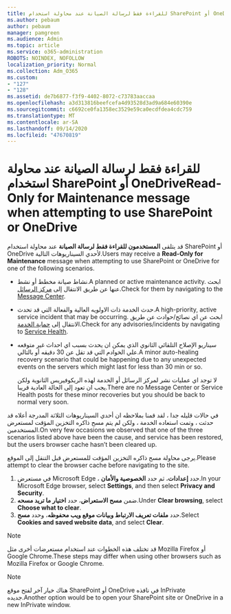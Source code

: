 ```yaml
---
title: للقراءة فقط لرسالة الصيانة عند محاولة استخدام SharePoint أو OneDrive
ms.author: pebaum
author: pebaum
manager: pamgreen
ms.audience: Admin
ms.topic: article
ms.service: o365-administration
ROBOTS: NOINDEX, NOFOLLOW
localization_priority: Normal
ms.collection: Adm_O365
ms.custom:
- "127"
- "128"
ms.assetid: de7b6877-f3f9-4402-8072-c73783aaccaa
ms.openlocfilehash: a3d313816beefcefa4d93528d3ad9a684e60390e
ms.sourcegitcommit: c6692ce0fa1358ec3529e59ca0ecdfdea4cdc759
ms.translationtype: MT
ms.contentlocale: ar-SA
ms.lasthandoff: 09/14/2020
ms.locfileid: "47670819"
---
```

# <a name="read-only-for-maintenance-message-when-attempting-to-use-sharepoint-or-onedrive"></a><span data-ttu-id="e82eb-102">للقراءة فقط لرسالة الصيانة عند محاولة استخدام SharePoint أو OneDrive</span><span class="sxs-lookup"><span data-stu-id="e82eb-102">Read-Only for Maintenance message when attempting to use SharePoint or OneDrive</span></span>

<span data-ttu-id="e82eb-103">قد يتلقى **المستخدمون للقراءة فقط لرسالة الصيانة** عند محاولة استخدام SharePoint أو OneDrive لأحدي السيناريوهات التالية.</span><span class="sxs-lookup"><span data-stu-id="e82eb-103">Users may receive a **Read-Only for Maintenance** message when attempting to use SharePoint or OneDrive for one of the following scenarios.</span></span> 

-   <span data-ttu-id="e82eb-104">نشاط صيانة مخطط أو نشط.</span><span class="sxs-lookup"><span data-stu-id="e82eb-104">A planned or active maintenance activity.</span></span>  <span data-ttu-id="e82eb-105">ابحث عنها عن طريق الانتقال إلى [مركز الرسائل](https://portal.office.com/adminportal/home#/messagecenter).</span><span class="sxs-lookup"><span data-stu-id="e82eb-105">Check for them by navigating to the [Message Center](https://portal.office.com/adminportal/home#/messagecenter).</span></span>
-   <span data-ttu-id="e82eb-106">حدث الخدمة ذات الاولويه العالية والفعالة التي قد تحدث.</span><span class="sxs-lookup"><span data-stu-id="e82eb-106">A high-priority, active service incident that may be occurring.</span></span> <span data-ttu-id="e82eb-107">ابحث عن اي نصائح/حوادث عن طريق الانتقال إلى [حماية الخدمة](https://portal.office.com/adminportal/home#/servicehealth).</span><span class="sxs-lookup"><span data-stu-id="e82eb-107">Check for any advisories/incidents by navigating to [Service Health](https://portal.office.com/adminportal/home#/servicehealth).</span></span>
-   <span data-ttu-id="e82eb-108">سيناريو الإصلاح التلقائي الثانوي الذي يمكن ان يحدث بسبب اي احداث غير متوقعه علي الخوادم التي قد تقل عن 30 دقيقه أو بالتالي.</span><span class="sxs-lookup"><span data-stu-id="e82eb-108">A minor auto-healing recovery scenario that could be happening due to any unexpected events on the servers which might last for less than 30 min or so.</span></span> 
    
    <span data-ttu-id="e82eb-109">لا توجد اي عمليات نشر لمركز الرسائل أو الخدمة لهذه الريكوفيريس الثانوية ولكن يجب ان تعود إلى الحالة العادية قريبا.</span><span class="sxs-lookup"><span data-stu-id="e82eb-109">There are no Message Center or Service Health posts for these minor recoveries but you should be back to normal very soon.</span></span>

<span data-ttu-id="e82eb-110">في حالات قليله جدا ، لقد قمنا بملاحظه ان أحدي السيناريوهات الثلاثة المدرجة أعلاه قد حدثت ، وتمت استعاده الخدمة ، ولكن لم يتم مسح ذاكره التخزين المؤقت لمستعرض المستخدمين.</span><span class="sxs-lookup"><span data-stu-id="e82eb-110">On very few occasions we observed that one of the three scenarios listed above have been the cause, and service has been restored, but the users browser cache hasn’t been cleared up.</span></span>

<span data-ttu-id="e82eb-111">يرجى محاولة مسح ذاكره التخزين المؤقت للمستعرض قبل التنقل إلى الموقع.</span><span class="sxs-lookup"><span data-stu-id="e82eb-111">Please attempt to clear the browser cache before navigating to the site.</span></span>

1. <span data-ttu-id="e82eb-112">في مستعرض Microsoft Edge ، حدد **إعدادات**، ثم حدد **الخصوصية والأمان**.</span><span class="sxs-lookup"><span data-stu-id="e82eb-112">In your Microsoft Edge browser, select **Settings**, and then select **Privacy and Security**.</span></span>
2. <span data-ttu-id="e82eb-113">ضمن **مسح الاستعراض**، حدد **اختيار ما تريد مسحه**.</span><span class="sxs-lookup"><span data-stu-id="e82eb-113">Under **Clear browsing**, select **Choose what to clear**.</span></span>
3. <span data-ttu-id="e82eb-114">حدد **ملفات تعريف الارتباط وبيانات موقع ويب محفوظه**، وحدد **مسح**.</span><span class="sxs-lookup"><span data-stu-id="e82eb-114">Select **Cookies and saved website data**, and select **Clear**.</span></span>

>[!Note] 
> <span data-ttu-id="e82eb-115">قد تختلف هذه الخطوات عند استخدام مستعرضات أخرى مثل Mozilla Firefox أو Google Chrome.</span><span class="sxs-lookup"><span data-stu-id="e82eb-115">These steps may differ when using other browsers such as Mozilla Firefox or Google Chrome.</span></span>

>[!Note] 
> <span data-ttu-id="e82eb-116">هناك خيار آخر لفتح موقع SharePoint أو OneDrive في نافذه InPrivate جديده.</span><span class="sxs-lookup"><span data-stu-id="e82eb-116">Another option would be to open your SharePoint site or OneDrive in a new InPrivate window.</span></span>